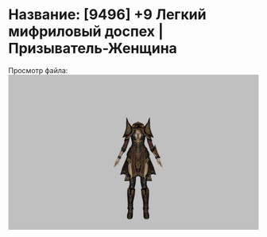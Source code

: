# Название: [9496] +9 Легкий мифриловый доспех | Призыватель-Женщина

Просмотр файла:
![p090021.png](p090021.png)